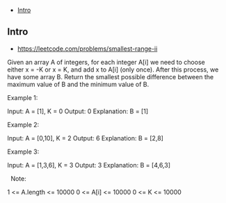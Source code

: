 - [Intro](#intro)

## Intro

- https://leetcode.com/problems/smallest-range-ii

Given an array A of integers, for each integer A[i] we need to choose either x = -K or x = K, and add x to A[i] (only once).
After this process, we have some array B.
Return the smallest possible difference between the maximum value of B and the minimum value of B.
 



Example 1:

Input: A = [1], K = 0
Output: 0
Explanation: B = [1]


Example 2:

Input: A = [0,10], K = 2
Output: 6
Explanation: B = [2,8]


Example 3:

Input: A = [1,3,6], K = 3
Output: 3
Explanation: B = [4,6,3]

 
Note:

1 <= A.length <= 10000
0 <= A[i] <= 10000
0 <= K <= 10000



